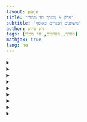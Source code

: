 ```yaml
---
layout: page
title: "פרק 9 מערך חד ממדי"
subtitle: "משתנים הבנויים כאוסף"
author: גיא סידס
tags: [מערך, מערכים, חד ממדי]
mathjax: true
lang: he
---
```






<details><summary></summary>

```csharp
static void Main(string[] args)
{
    string car = "BMW";

    Console.WriteLine(car);
}
```
</details>

<details><summary></summary>

```csharp
static void Main(string[] args)
{
    string[] cars = { "BMW", "Ford", "Kia" };

    Console.WriteLine(cars);
}
```
</details>

<details><summary></summary>

```csharp
static void Main(string[] args)
{
    string[] cars = { "BMW", "Ford", "Kia" };

    Console.WriteLine(cars[0]);
}
```
</details>


<details><summary></summary>

```csharp
static void Main(string[] args)
{
    string[] cars = { "BMW", "Ford", "Kia" };

    Console.WriteLine(cars[0]);
    Console.WriteLine(cars[1]);
    Console.WriteLine(cars[2]);
    Console.WriteLine(cars[3]); //index out of range exception

    
}
```
</details>



<details><summary></summary>

```csharp
static void Main(string[] args)
{
    string[] cars = { "BMW", "Ford", "Kia" };
    try
    {
        Console.WriteLine(cars[0]);
        Console.WriteLine(cars[1]);
        Console.WriteLine(cars[2]);
        Console.WriteLine(cars[3]); //index out of range exception
        Console.ReadLine();
    }
    catch (Exception e)
    {
        Console.WriteLine($"we had aproblem: {e.Message}");
    }
}
```
</details>


<details><summary></summary>

```csharp
static void Main(string[] args)
{
    string[] cars = { "BMW", "Ford", "Kia" };
    
    for (int i = 0; i < cars.Length; i++)
        Console.WriteLine(cars[i]);
}
```
</details>



<details><summary></summary>

```csharp
static void Main(string[] args)
{
    string[] cars = { "BMW", "Ford", "Kia" };

    foreach (string car in cars)
        Console.WriteLine(car); // הרבה יותר פשוט
}
```
</details>



<details><summary></summary>

```csharp
static void Main(string[] args)
{
    string[] cars = new string[5]; // איתחול לגודל 5
    
    for (int i = 0; i < cars.Length; i++)
    {
        cars[i] = "BMW" + i + 100;
        Console.WriteLine(cars[i]);
    }
}
```
</details>



<details><summary></summary>

```csharp
static void Main(string[] args)
{
    string[] cars = new string[5];

    foreach (string car in cars) 
        car = "BMW"; // ===== לא אפשרי  ======
}
```
</details>
